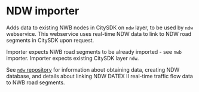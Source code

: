 # NDW importer

Adds data to existing NWB nodes in CitySDK on `ndw` layer, to be used by `ndw` webservice. This webservice uses real-time NDW data to link to NDW road segments in CitySDK upon request.

Importer expects NWB road segments to be already imported - see `nwb` importer.
Importer expects existing CitySDK layer `ndw`.

See [`ndw` repository](https://github.com/waagsociety/ndw) for information about obtaining data, creating NDW database, and details about linking NDW DATEX II real-time traffic flow data to NWB road segments.


